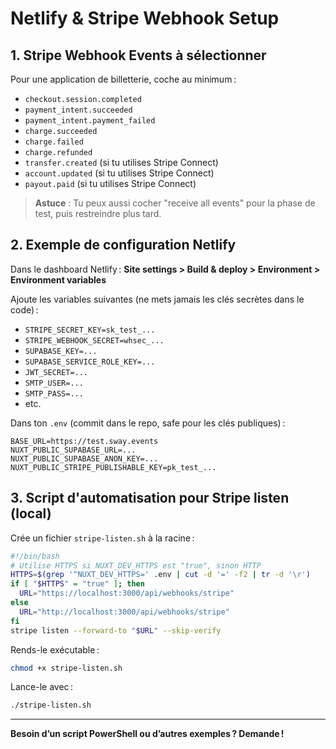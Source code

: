 # Netlify & Stripe Webhook Setup

## 1. Stripe Webhook Events à sélectionner

Pour une application de billetterie, coche au minimum :

- `checkout.session.completed`
- `payment_intent.succeeded`
- `payment_intent.payment_failed`
- `charge.succeeded`
- `charge.failed`
- `charge.refunded`
- `transfer.created` (si tu utilises Stripe Connect)
- `account.updated` (si tu utilises Stripe Connect)
- `payout.paid` (si tu utilises Stripe Connect)

> **Astuce** : Tu peux aussi cocher "receive all events" pour la phase de test, puis restreindre plus tard.

## 2. Exemple de configuration Netlify

Dans le dashboard Netlify : **Site settings > Build & deploy > Environment > Environment variables**

Ajoute les variables suivantes (ne mets jamais les clés secrètes dans le code) :

- `STRIPE_SECRET_KEY=sk_test_...`
- `STRIPE_WEBHOOK_SECRET=whsec_...`
- `SUPABASE_KEY=...`
- `SUPABASE_SERVICE_ROLE_KEY=...`
- `JWT_SECRET=...`
- `SMTP_USER=...`
- `SMTP_PASS=...`
- etc.

Dans ton `.env` (commit dans le repo, safe pour les clés publiques) :

```env
BASE_URL=https://test.sway.events
NUXT_PUBLIC_SUPABASE_URL=...
NUXT_PUBLIC_SUPABASE_ANON_KEY=...
NUXT_PUBLIC_STRIPE_PUBLISHABLE_KEY=pk_test_...
```

## 3. Script d'automatisation pour Stripe listen (local)

Crée un fichier `stripe-listen.sh` à la racine :

```bash
#!/bin/bash
# Utilise HTTPS si NUXT_DEV_HTTPS est "true", sinon HTTP
HTTPS=$(grep '^NUXT_DEV_HTTPS=' .env | cut -d '=' -f2 | tr -d '\r')
if [ "$HTTPS" = "true" ]; then
  URL="https://localhost:3000/api/webhooks/stripe"
else
  URL="http://localhost:3000/api/webhooks/stripe"
fi
stripe listen --forward-to "$URL" --skip-verify
```

Rends-le exécutable :

```bash
chmod +x stripe-listen.sh
```

Lance-le avec :

```bash
./stripe-listen.sh
```

---

**Besoin d’un script PowerShell ou d’autres exemples ? Demande !**
